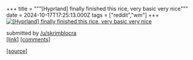 +++
title = """[Hyprland] finally finished this rice, very basic very nice"""
date = 2024-10-17T17:25:13.000Z
tags = ["reddit","wm"]
+++
[![[Hyprland] finally finished this rice, very basic very nice](https://b.thumbs.redditmedia.com/4bt1P42N-KY65QAF_orXmIGv945f9nSC6I-6Y2cdf2w.jpg "[Hyprland] finally finished this rice, very basic very nice")](https://www.reddit.com/r/unixporn/comments/1g5wb21/hyprland_finally_finished_this_rice_very_basic/)

submitted by [/u/skrimblocra](https://www.reddit.com/user/skrimblocra)  
[\[link\]](https://www.reddit.com/gallery/1g5wb21) [\[comments\]](https://www.reddit.com/r/unixporn/comments/1g5wb21/hyprland_finally_finished_this_rice_very_basic/)

[[source]](https://www.reddit.com/r/unixporn/comments/1g5wb21/hyprland_finally_finished_this_rice_very_basic/)
